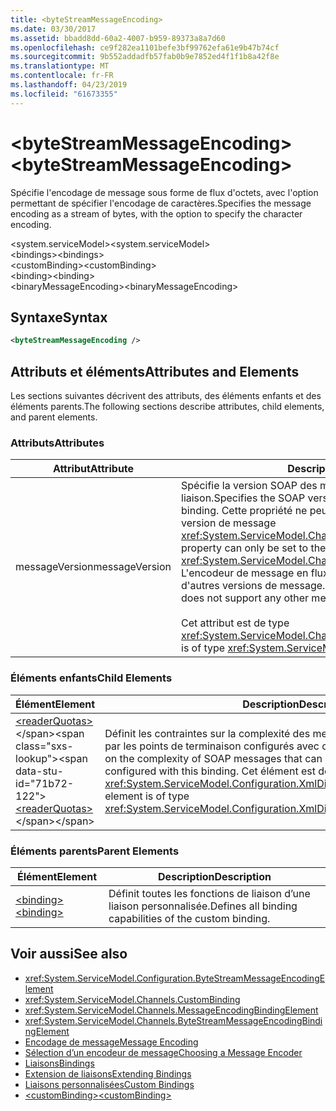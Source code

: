 ```yaml
---
title: <byteStreamMessageEncoding>
ms.date: 03/30/2017
ms.assetid: bbadd8dd-60a2-4007-b959-89373a8a7d60
ms.openlocfilehash: ce9f282ea1101befe3bf99762efa61e9b47b74cf
ms.sourcegitcommit: 9b552addadfb57fab0b9e7852ed4f1f1b8a42f8e
ms.translationtype: MT
ms.contentlocale: fr-FR
ms.lasthandoff: 04/23/2019
ms.locfileid: "61673355"
---
```

# <a name="bytestreammessageencoding"></a><span data-ttu-id="71b72-101">\<byteStreamMessageEncoding></span><span class="sxs-lookup"><span data-stu-id="71b72-101">\<byteStreamMessageEncoding></span></span>
<span data-ttu-id="71b72-102">Spécifie l'encodage de message sous forme de flux d'octets, avec l'option permettant de spécifier l'encodage de caractères.</span><span class="sxs-lookup"><span data-stu-id="71b72-102">Specifies the message encoding as a stream of bytes, with the option to specify the character encoding.</span></span>  
  
 <span data-ttu-id="71b72-103">\<system.serviceModel></span><span class="sxs-lookup"><span data-stu-id="71b72-103">\<system.serviceModel></span></span>  
<span data-ttu-id="71b72-104">\<bindings></span><span class="sxs-lookup"><span data-stu-id="71b72-104">\<bindings></span></span>  
<span data-ttu-id="71b72-105">\<customBinding></span><span class="sxs-lookup"><span data-stu-id="71b72-105">\<customBinding></span></span>  
<span data-ttu-id="71b72-106">\<binding></span><span class="sxs-lookup"><span data-stu-id="71b72-106">\<binding></span></span>  
<span data-ttu-id="71b72-107">\<binaryMessageEncoding></span><span class="sxs-lookup"><span data-stu-id="71b72-107">\<binaryMessageEncoding></span></span>  
  
## <a name="syntax"></a><span data-ttu-id="71b72-108">Syntaxe</span><span class="sxs-lookup"><span data-stu-id="71b72-108">Syntax</span></span>  
  
```xml  
<byteStreamMessageEncoding />
```  
  
## <a name="attributes-and-elements"></a><span data-ttu-id="71b72-109">Attributs et éléments</span><span class="sxs-lookup"><span data-stu-id="71b72-109">Attributes and Elements</span></span>  
 <span data-ttu-id="71b72-110">Les sections suivantes décrivent des attributs, des éléments enfants et des éléments parents.</span><span class="sxs-lookup"><span data-stu-id="71b72-110">The following sections describe attributes, child elements, and parent elements.</span></span>  
  
### <a name="attributes"></a><span data-ttu-id="71b72-111">Attributs</span><span class="sxs-lookup"><span data-stu-id="71b72-111">Attributes</span></span>  
  
|<span data-ttu-id="71b72-112">Attribut</span><span class="sxs-lookup"><span data-stu-id="71b72-112">Attribute</span></span>|<span data-ttu-id="71b72-113">Description</span><span class="sxs-lookup"><span data-stu-id="71b72-113">Description</span></span>|  
|---------------|-----------------|  
|<span data-ttu-id="71b72-114">messageVersion</span><span class="sxs-lookup"><span data-stu-id="71b72-114">messageVersion</span></span>|<span data-ttu-id="71b72-115">Spécifie la version SOAP des messages envoyés à l'aide de la liaison.</span><span class="sxs-lookup"><span data-stu-id="71b72-115">Specifies the SOAP version of the messages sent using the binding.</span></span> <span data-ttu-id="71b72-116">Cette propriété ne peut être affectée que de la valeur de version de message <xref:System.ServiceModel.Channels.MessageVersion.None%2A>.</span><span class="sxs-lookup"><span data-stu-id="71b72-116">This property can only be set to the message version value of <xref:System.ServiceModel.Channels.MessageVersion.None%2A>.</span></span> <span data-ttu-id="71b72-117">L'encodeur de message en flux d'octets ne prend pas en charge d'autres versions de message.</span><span class="sxs-lookup"><span data-stu-id="71b72-117">The byte stream message encoder does not support any other message versions.</span></span><br /><br /> <span data-ttu-id="71b72-118">Cet attribut est de type <xref:System.ServiceModel.Channels.MessageVersion>.</span><span class="sxs-lookup"><span data-stu-id="71b72-118">This attribute is of type <xref:System.ServiceModel.Channels.MessageVersion>.</span></span>|  
  
### <a name="child-elements"></a><span data-ttu-id="71b72-119">Éléments enfants</span><span class="sxs-lookup"><span data-stu-id="71b72-119">Child Elements</span></span>  
  
|<span data-ttu-id="71b72-120">Élément</span><span class="sxs-lookup"><span data-stu-id="71b72-120">Element</span></span>|<span data-ttu-id="71b72-121">Description</span><span class="sxs-lookup"><span data-stu-id="71b72-121">Description</span></span>|  
|-------------|-----------------|  
|<span data-ttu-id="71b72-122">[\<readerQuotas>](https://docs.microsoft.com/previous-versions/dotnet/netframework-4.0/ms731325(v=vs.100))</span><span class="sxs-lookup"><span data-stu-id="71b72-122">[\<readerQuotas>](https://docs.microsoft.com/previous-versions/dotnet/netframework-4.0/ms731325(v=vs.100))</span></span>|<span data-ttu-id="71b72-123">Définit les contraintes sur la complexité des messages SOAP pouvant être traités par les points de terminaison configurés avec cette liaison.</span><span class="sxs-lookup"><span data-stu-id="71b72-123">Defines the constraints on the complexity of SOAP messages that can be processed by endpoints configured with this binding.</span></span> <span data-ttu-id="71b72-124">Cet élément est de type <xref:System.ServiceModel.Configuration.XmlDictionaryReaderQuotasElement>.</span><span class="sxs-lookup"><span data-stu-id="71b72-124">This element is of type <xref:System.ServiceModel.Configuration.XmlDictionaryReaderQuotasElement>.</span></span>|  
  
### <a name="parent-elements"></a><span data-ttu-id="71b72-125">Éléments parents</span><span class="sxs-lookup"><span data-stu-id="71b72-125">Parent Elements</span></span>  
  
|<span data-ttu-id="71b72-126">Élément</span><span class="sxs-lookup"><span data-stu-id="71b72-126">Element</span></span>|<span data-ttu-id="71b72-127">Description</span><span class="sxs-lookup"><span data-stu-id="71b72-127">Description</span></span>|  
|-------------|-----------------|  
|[<span data-ttu-id="71b72-128">\<binding></span><span class="sxs-lookup"><span data-stu-id="71b72-128">\<binding></span></span>](../../../../../docs/framework/misc/binding.md)|<span data-ttu-id="71b72-129">Définit toutes les fonctions de liaison d’une liaison personnalisée.</span><span class="sxs-lookup"><span data-stu-id="71b72-129">Defines all binding capabilities of the custom binding.</span></span>|  
  
## <a name="see-also"></a><span data-ttu-id="71b72-130">Voir aussi</span><span class="sxs-lookup"><span data-stu-id="71b72-130">See also</span></span>

- <xref:System.ServiceModel.Configuration.ByteStreamMessageEncodingElement>
- <xref:System.ServiceModel.Channels.CustomBinding>
- <xref:System.ServiceModel.Channels.MessageEncodingBindingElement>
- <xref:System.ServiceModel.Channels.ByteStreamMessageEncodingBindingElement>
- [<span data-ttu-id="71b72-131">Encodage de message</span><span class="sxs-lookup"><span data-stu-id="71b72-131">Message Encoding</span></span>](../../../../../docs/framework/configure-apps/file-schema/wcf/message-encoding.md)
- [<span data-ttu-id="71b72-132">Sélection d’un encodeur de message</span><span class="sxs-lookup"><span data-stu-id="71b72-132">Choosing a Message Encoder</span></span>](../../../../../docs/framework/wcf/feature-details/choosing-a-message-encoder.md)
- [<span data-ttu-id="71b72-133">Liaisons</span><span class="sxs-lookup"><span data-stu-id="71b72-133">Bindings</span></span>](../../../../../docs/framework/wcf/bindings.md)
- [<span data-ttu-id="71b72-134">Extension de liaisons</span><span class="sxs-lookup"><span data-stu-id="71b72-134">Extending Bindings</span></span>](../../../../../docs/framework/wcf/extending/extending-bindings.md)
- [<span data-ttu-id="71b72-135">Liaisons personnalisées</span><span class="sxs-lookup"><span data-stu-id="71b72-135">Custom Bindings</span></span>](../../../../../docs/framework/wcf/extending/custom-bindings.md)
- [<span data-ttu-id="71b72-136">\<customBinding></span><span class="sxs-lookup"><span data-stu-id="71b72-136">\<customBinding></span></span>](../../../../../docs/framework/configure-apps/file-schema/wcf/custombinding.md)
